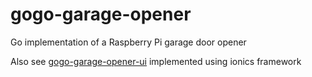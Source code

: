 # gogo-garage-opener
Go implementation of a Raspberry Pi garage door opener


Also see [gogo-garage-opener-ui](https://github.com/benjefferies/gogo-garage-opener-ui) implemented using ionics framework
